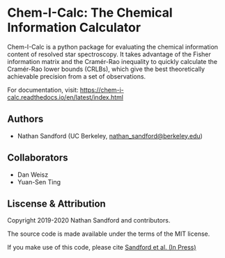 # Chem-I-Calc: The Chemical Information Calculator

Chem-I-Calc is a python package for evaluating the chemical information content
of resolved star spectroscopy.
It takes advantage of the Fisher information matrix and the Cramér-Rao inequality
to quickly calculate the Cramér-Rao lower bounds (CRLBs), which give the best
theoretically achievable precision from a set of observations.

For documentation, visit: https://chem-i-calc.readthedocs.io/en/latest/index.html

## Authors
- Nathan Sandford (UC Berkeley, nathan_sandford@berkeley.edu)

## Collaborators
- Dan Weisz
- Yuan-Sen Ting

## Liscense & Attribution
Copyright 2019-2020 Nathan Sandford and contributors.

The source code is made available under the terms of the MIT license.

If you make use of this code, please cite [Sandford et al. (In Press)](https://arxiv.org/abs/2006.08640)